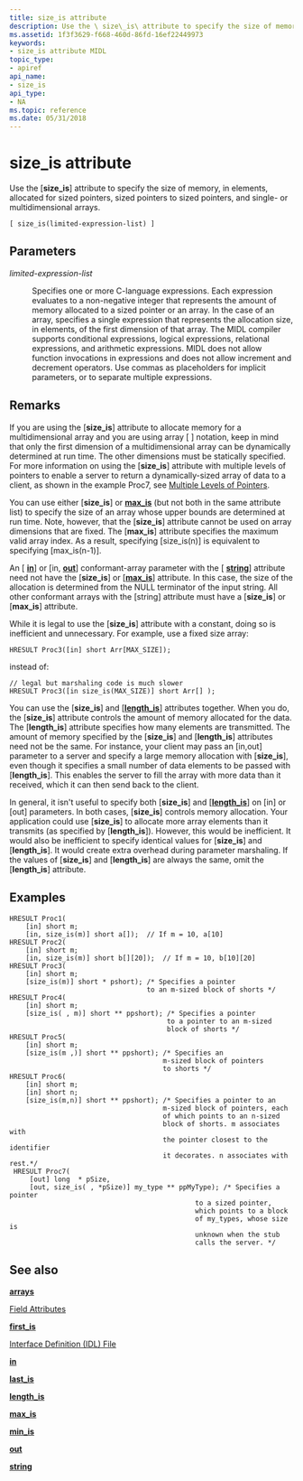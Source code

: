 ```yaml
---
title: size_is attribute
description: Use the \ size\_is\ attribute to specify the size of memory, in elements, allocated for sized pointers, sized pointers to sized pointers, and single- or multidimensional arrays.
ms.assetid: 1f3f3629-f668-460d-86fd-16ef22449973
keywords:
- size_is attribute MIDL
topic_type:
- apiref
api_name:
- size_is
api_type:
- NA
ms.topic: reference
ms.date: 05/31/2018
---
```


# size\_is attribute

Use the \[**size\_is**\] attribute to specify the size of memory, in elements, allocated for sized pointers, sized pointers to sized pointers, and single- or multidimensional arrays.

``` syntax
[ size_is(limited-expression-list) ]
```

## Parameters

<dl> <dt>

*limited-expression-list* 
</dt> <dd>

Specifies one or more C-language expressions. Each expression evaluates to a non-negative integer that represents the amount of memory allocated to a sized pointer or an array. In the case of an array, specifies a single expression that represents the allocation size, in elements, of the first dimension of that array. The MIDL compiler supports conditional expressions, logical expressions, relational expressions, and arithmetic expressions. MIDL does not allow function invocations in expressions and does not allow increment and decrement operators. Use commas as placeholders for implicit parameters, or to separate multiple expressions.

</dd> </dl>

## Remarks

If you are using the \[**size\_is**\] attribute to allocate memory for a multidimensional array and you are using array \[ \] notation, keep in mind that only the first dimension of a multidimensional array can be dynamically determined at run time. The other dimensions must be statically specified. For more information on using the \[**size\_is**\] attribute with multiple levels of pointers to enable a server to return a dynamically-sized array of data to a client, as shown in the example Proc7, see [Multiple Levels of Pointers](/windows/desktop/Rpc/multiple-levels-of-pointers).

You can use either \[**size\_is**\] or [**max\_is**](max-is.md) (but not both in the same attribute list) to specify the size of an array whose upper bounds are determined at run time. Note, however, that the \[**size\_is**\] attribute cannot be used on array dimensions that are fixed. The \[**max\_is**\] attribute specifies the maximum valid array index. As a result, specifying \[size\_is(n)\] is equivalent to specifying \[max\_is(n-1)\].

An \[ [**in**](in.md)\] or \[in, [**out**](out-idl.md)\] conformant-array parameter with the \[ [**string**](string.md)\] attribute need not have the \[**size\_is**\] or \[[**max\_is**](max-is.md)\] attribute. In this case, the size of the allocation is determined from the NULL terminator of the input string. All other conformant arrays with the \[string\] attribute must have a \[**size\_is**\] or \[**max\_is**\] attribute.

While it is legal to use the \[**size\_is**\] attribute with a constant, doing so is inefficient and unnecessary. For example, use a fixed size array:

``` syntax
HRESULT Proc3([in] short Arr[MAX_SIZE]);
```

instead of:

``` syntax
// legal but marshaling code is much slower
HRESULT Proc3([in size_is(MAX_SIZE)] short Arr[] );
```

You can use the \[**size\_is**\] and \[[**length\_is**](length-is.md)\] attributes together. When you do, the \[**size\_is**\] attribute controls the amount of memory allocated for the data. The \[**length\_is**\] attribute specifies how many elements are transmitted. The amount of memory specified by the \[**size\_is**\] and \[**length\_is**\] attributes need not be the same. For instance, your client may pass an \[in,out\] parameter to a server and specify a large memory allocation with \[**size\_is**\], even though it specifies a small number of data elements to be passed with \[**length\_is**\]. This enables the server to fill the array with more data than it received, which it can then send back to the client.

In general, it isn't useful to specify both \[**size\_is**\] and \[[**length\_is**](length-is.md)\] on \[in\] or \[out\] parameters. In both cases, \[**size\_is**\] controls memory allocation. Your application could use \[**size\_is**\] to allocate more array elements than it transmits (as specified by \[**length\_is**\]). However, this would be inefficient. It would also be inefficient to specify identical values for \[**size\_is**\] and \[**length\_is**\]. It would create extra overhead during parameter marshaling. If the values of \[**size\_is**\] and \[**length\_is**\] are always the same, omit the \[**length\_is**\] attribute.

## Examples

``` syntax
HRESULT Proc1(
    [in] short m;
    [in, size_is(m)] short a[]);  // If m = 10, a[10]
HRESULT Proc2(
    [in] short m;
    [in, size_is(m)] short b[][20]);  // If m = 10, b[10][20]
HRESULT Proc3(
    [in] short m;
    [size_is(m)] short * pshort); /* Specifies a pointer
                                  to an m-sized block of shorts */
HRESULT Proc4(
    [in] short m;
    [size_is( , m)] short ** ppshort); /* Specifies a pointer 
                                       to a pointer to an m-sized 
                                       block of shorts */
HRESULT Proc5(
    [in] short m;
    [size_is(m ,)] short ** ppshort); /* Specifies an
                                      m-sized block of pointers 
                                      to shorts */
HRESULT Proc6(
    [in] short m;
    [in] short n;
    [size_is(m,n)] short ** ppshort); /* Specifies a pointer to an 
                                      m-sized block of pointers, each 
                                      of which points to an n-sized 
                                      block of shorts. m associates with
                                      the pointer closest to the identifier
                                      it decorates. n associates with rest.*/
 HRESULT Proc7(
     [out] long  * pSize,
     [out, size_is( , *pSize)] my_type ** ppMyType); /* Specifies a pointer 
                                              to a sized pointer, 
                                              which points to a block 
                                              of my_types, whose size is
                                              unknown when the stub 
                                              calls the server. */
```

## See also

<dl> <dt>

[**arrays**](arrays-1.md)
</dt> <dt>

[Field Attributes](/windows/desktop/Rpc/field-attributes)
</dt> <dt>

[**first\_is**](first-is.md)
</dt> <dt>

[Interface Definition (IDL) File](interface-definition-idl-file.md)
</dt> <dt>

[**in**](in.md)
</dt> <dt>

[**last\_is**](last-is.md)
</dt> <dt>

[**length\_is**](length-is.md)
</dt> <dt>

[**max\_is**](max-is.md)
</dt> <dt>

[**min\_is**](min-is.md)
</dt> <dt>

[**out**](out-idl.md)
</dt> <dt>

[**string**](string.md)
</dt> </dl>

 

 